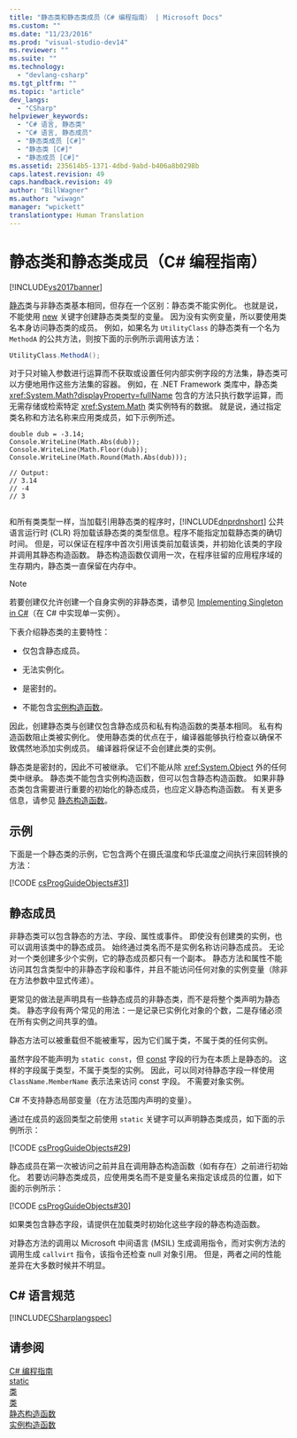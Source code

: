 ```yaml
---
title: "静态类和静态类成员（C# 编程指南） | Microsoft Docs"
ms.custom: ""
ms.date: "11/23/2016"
ms.prod: "visual-studio-dev14"
ms.reviewer: ""
ms.suite: ""
ms.technology: 
  - "devlang-csharp"
ms.tgt_pltfrm: ""
ms.topic: "article"
dev_langs: 
  - "CSharp"
helpviewer_keywords: 
  - "C# 语言, 静态类"
  - "C# 语言, 静态成员"
  - "静态类成员 [C#]"
  - "静态类 [C#]"
  - "静态成员 [C#]"
ms.assetid: 235614b5-1371-4dbd-9abd-b406a8b0298b
caps.latest.revision: 49
caps.handback.revision: 49
author: "BillWagner"
ms.author: "wiwagn"
manager: "wpickett"
translationtype: Human Translation
---
```

# 静态类和静态类成员（C# 编程指南）
[!INCLUDE[vs2017banner](../../../csharp/includes/vs2017banner.md)]

[静态](../../../csharp/language-reference/keywords/static.md)类与非静态类基本相同，但存在一个区别：静态类不能实例化。  也就是说，不能使用 [new](../../../csharp/language-reference/keywords/new.md) 关键字创建静态类类型的变量。  因为没有实例变量，所以要使用类名本身访问静态类的成员。  例如，如果名为 `UtilityClass` 的静态类有一个名为 `MethodA` 的公共方法，则按下面的示例所示调用该方法：  
  
```c#  
UtilityClass.MethodA();  
```  
  
 对于只对输入参数进行运算而不获取或设置任何内部实例字段的方法集，静态类可以方便地用作这些方法集的容器。  例如，在 .NET Framework 类库中，静态类 <xref:System.Math?displayProperty=fullName> 包含的方法只执行数学运算，而无需存储或检索特定 <xref:System.Math> 类实例特有的数据。  就是说，通过指定类名称和方法名称来应用类成员，如下示例所述。  
  
```  
double dub = -3.14;  
Console.WriteLine(Math.Abs(dub));  
Console.WriteLine(Math.Floor(dub));  
Console.WriteLine(Math.Round(Math.Abs(dub)));  
  
// Output:  
// 3.14  
// -4  
// 3  
  
```  
  
 和所有类类型一样，当加载引用静态类的程序时，[!INCLUDE[dnprdnshort](../../../csharp/getting-started/includes/dnprdnshort_md.md)] 公共语言运行时 \(CLR\) 将加载该静态类的类型信息。程序不能指定加载静态类的确切时间。  但是，可以保证在程序中首次引用该类前加载该类，并初始化该类的字段并调用其静态构造函数。  静态构造函数仅调用一次，在程序驻留的应用程序域的生存期内，静态类一直保留在内存中。  
  
> [!NOTE]
>  若要创建仅允许创建一个自身实例的非静态类，请参见 [Implementing Singleton in C\#](http://go.microsoft.com/fwlink/?LinkID=100567)（在 C\# 中实现单一实例）。  
  
 下表介绍静态类的主要特性：  
  
-   仅包含静态成员。  
  
-   无法实例化。  
  
-   是密封的。  
  
-   不能包含[实例构造函数](../../../csharp/programming-guide/classes-and-structs/instance-constructors.md)。  
  
 因此，创建静态类与创建仅包含静态成员和私有构造函数的类基本相同。  私有构造函数阻止类被实例化。  使用静态类的优点在于，编译器能够执行检查以确保不致偶然地添加实例成员。  编译器将保证不会创建此类的实例。  
  
 静态类是密封的，因此不可被继承。  它们不能从除 <xref:System.Object> 外的任何类中继承。  静态类不能包含实例构造函数，但可以包含静态构造函数。  如果非静态类包含需要进行重要的初始化的静态成员，也应定义静态构造函数。  有关更多信息，请参见 [静态构造函数](../../../csharp/programming-guide/classes-and-structs/static-constructors.md)。  
  
## 示例  
 下面是一个静态类的示例，它包含两个在摄氏温度和华氏温度之间执行来回转换的方法：  
  
 [!CODE [csProgGuideObjects#31](../CodeSnippet/VS_Snippets_VBCSharp/csProgGuideObjects#31)]  
  
## 静态成员  
 非静态类可以包含静态的方法、字段、属性或事件。  即使没有创建类的实例，也可以调用该类中的静态成员。  始终通过类名而不是实例名称访问静态成员。  无论对一个类创建多少个实例，它的静态成员都只有一个副本。  静态方法和属性不能访问其包含类型中的非静态字段和事件，并且不能访问任何对象的实例变量（除非在方法参数中显式传递）。  
  
 更常见的做法是声明具有一些静态成员的非静态类，而不是将整个类声明为静态类。  静态字段有两个常见的用法：一是记录已实例化对象的个数，二是存储必须在所有实例之间共享的值。  
  
 静态方法可以被重载但不能被重写，因为它们属于类，不属于类的任何实例。  
  
 虽然字段不能声明为 `static const`，但 [const](../../../csharp/language-reference/keywords/const.md) 字段的行为在本质上是静态的。  这样的字段属于类型，不属于类型的实例。  因此，可以同对待静态字段一样使用 `ClassName.MemberName` 表示法来访问 const 字段。  不需要对象实例。  
  
 C\# 不支持静态局部变量（在方法范围内声明的变量）。  
  
 通过在成员的返回类型之前使用 `static` 关键字可以声明静态类成员，如下面的示例所示：  
  
 [!CODE [csProgGuideObjects#29](../CodeSnippet/VS_Snippets_VBCSharp/csProgGuideObjects#29)]  
  
 静态成员在第一次被访问之前并且在调用静态构造函数（如有存在）之前进行初始化。  若要访问静态类成员，应使用类名而不是变量名来指定该成员的位置，如下面的示例所示：  
  
 [!CODE [csProgGuideObjects#30](../CodeSnippet/VS_Snippets_VBCSharp/csProgGuideObjects#30)]  
  
 如果类包含静态字段，请提供在加载类时初始化这些字段的静态构造函数。  
  
 对静态方法的调用以 Microsoft 中间语言 \(MSIL\) 生成调用指令，而对实例方法的调用生成 `callvirt` 指令，该指令还检查 null 对象引用。  但是，两者之间的性能差异在大多数时候并不明显。  
  
## C\# 语言规范  
 [!INCLUDE[CSharplangspec](../../../csharp/language-reference/keywords/includes/csharplangspec_md.md)]  
  
## 请参阅  
 [C\# 编程指南](../../../csharp/programming-guide/index.md)   
 [static](../../../csharp/language-reference/keywords/static.md)   
 [类](../../../csharp/programming-guide/classes-and-structs/classes.md)   
 [类](../../../csharp/language-reference/keywords/class.md)   
 [静态构造函数](../../../csharp/programming-guide/classes-and-structs/static-constructors.md)   
 [实例构造函数](../../../csharp/programming-guide/classes-and-structs/instance-constructors.md)